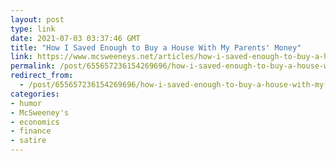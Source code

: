 ```yaml
---
layout: post
type: link
date: 2021-07-03 03:37:46 GMT
title: "How I Saved Enough to Buy a House With My Parents' Money"
link: https://www.mcsweeneys.net/articles/how-i-saved-enough-to-buy-a-house-with-my-parents-money
permalink: /post/655657236154269696/how-i-saved-enough-to-buy-a-house-with-my-parents
redirect_from: 
  - /post/655657236154269696/how-i-saved-enough-to-buy-a-house-with-my-parents
categories:
- humor
- McSweeney's
- economics
- finance
- satire
---
```

